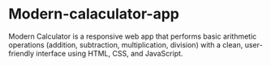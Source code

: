# Modern-calaculator-app
Modern Calculator is a responsive web app that performs basic arithmetic operations (addition, subtraction, multiplication, division) with a clean, user-friendly interface using HTML, CSS, and JavaScript.
